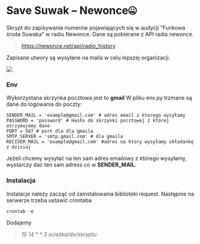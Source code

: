 # Save Suwak – Newonce🤐
Skrypt do zapisywania numerów pojawiających się w audycji "Funkowa środa Suwaka" w radiu Newonce. Dane są pobierane z API radia newonce. 
> https://newonce.net/api/radio_history 

Zapisane utwory są wysyłane na maila w celu lepszej organizacji. 

![](https://i.imgur.com/e7oAUc7.jpg)

### Env
Wykorzystana skrzynka pocztowa jest to **gmail**
W pliku env.py trzmane są dane do logowania do poczty:
```
SENDER_MAIL = 'example@gmail.com' # adres email z ktorego wysyłamy
PASSWORD = 'password' # Hasło do skrzynki pocztowej z której otrzymujemy dane
PORT = 587 # port dla dla gmaila
SMTP_SERVER = 'smtp.gmail.com' # dla gmaila
RECIVER_MAIL = 'example@gmail.com' #adres na ktory wysyłamy składankę z dzisiaj
```
Jeżeli chcemy wysyłać na ten sam adres emailowy z którego wysyłamy, wystarczy dać ten sam adress co w **SENDER_MAIL**.

### Instalacja
Instalacje należy zacząć od zainstalowania biblioteki request. Następnie na serwerze trzeba ustawić crontaba
```
crontab -e
```
Dodajemy 
> *15 14 * * 3 scieżka/do/skryptu*

